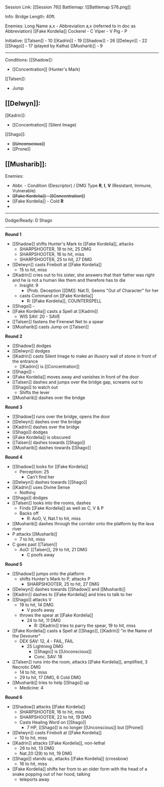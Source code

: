 Session Link:
[[Session 76]]
Battlemap:
![[Battlemap S76.png]]

Info:
Bridge Length: 40ft.

Enemies:
Long Name a,x - Abbreviation a,x (referred to in doc as Abbreviation)
[[Fake Kordelia]]
Cockerel - C
Viper - V
Pig - P

Initiative:
[[Talsen]] - 10
[[Kadrin]] - 19
[[Shadow]] - 26
[[Delwyn]] - 22
[[Shago]] - 17 (played by Katha)
[[Musharib]] - 9

---
Conditions:
[[Shadow]]:
- [[Concentration]] (Hunter's Mark)

[[Talsen]]:
- Jump

[[Delwyn]]:
- 

[[Kadrin]]:
- [[Concentration]] (Silent Image)

[[Shago]]: 
- ~~[[Unconscious]]~~
- [[Prone]]

[[Musharib]]:
- 

Enemies:
- Abbr. - Condition (Descriptor) / DMG Type __R__, __I__, __V__ (Resistant, Immune, Vulnerable)
- ~~[[Fake Kordelia]] - [[Concentration]]~~
- [[Fake Kordelia]] - Cold __R__
- 

---
Dodge/Ready:
D Shago

---
**Round 1**
- [[Shadow]] shifts Hunter's Mark to [[Fake Kordelia]], attacks
	- SHARPSHOOTER, 19 to hit, 25 DMG
	- SHARPSHOOTER, 16 to hit, miss
	- SHARPSHOOTER, 25 to hit, 27 DMG
- [[Delwyn]] casts Firebolt at [[Fake Kordelia]]
	- 15 to hit, miss
- [[Kadrin]] cries out to his sister, she answers that their father was right and he is not a human like them and therefore has to die
	- Insight: 9
		- (Prob. Deception [[DM]]: Nat.1), Seems "Out of Character" for her
	- casts Command on [[Fake Kordelia]]
		- R: [[Fake Kordelia]], COUNTERSPELL
- [[Shago]] -
- [[Fake Kordelia]] casts a Spell at [[Kadrin]]
	- WIS SAV: 20 - SAVE
- [[Talsen]] fastens the Firenewt Net to a spear
- [[Musharib]] casts Jump on [[Talsen]]

**Round 2**
- [[Shadow]] dodges
- [[Delwyn]] dodges
- [[Kadrin]] casts Silent Image to make an illusory wall of stone in front of the entrance
	- [[Kadrin]] is [[Concentration]]
- [[Shago]] - 
- [[Fake Kordelia]] moves away and vanishes in front of the door
- [[Talsen]] dashes and jumps over the bridge gap, screams out to [[Shago]] to watch out
	- Shifts the lever
- [[Musharib]] dashes over the bridge

**Round 3**
- [[Shadow]] runs over the bridge, opens the door
- [[Delwyn]] dashes over the bridge
- [[Kadrin]] dashes over the bridge
- [[Shago]] dodges
- [[Fake Kordelia]] is obscured
- [[Talsen]] dashes towards [[Shago]]
- [[Musharib]] dashes towards [[Shago]]

**Round 4**
- [[Shadow]] looks for [[Fake Kordelia]]
	- Perception: 25
		- Can't find her
- [[Delwyn]] dashes towards [[Shago]]
- [[Kadrin]] uses Divine Sense
	- Nothing
- [[Shago]] dodges
- [[Talsen]] looks into the rooms, dashes
	- Finds [[Fake Kordelia]] as well as C, V & P
	- Backs off
		- R: AoO, V, Nat.1 to hit, miss
- [[Musharib]] dashes through the corridor onto the platform by the lava river
- P attacks [[Musharib]]
	- 7 to hit, miss
- C goes past [[Talsen]]
	- AoO: [[Talsen]], 29 to hit, 21 DMG
		- C poofs away

**Round 5**
- [[Shadow]] jumps onto the platform
	- shifts Hunter's Mark to P, attacks P
		- SHARPSHOOTER, 25 to hit, 27 DMG
- [[Delwyn]] dashes towards [[Shadow]] and [[Musharib]]
- [[Kadrin]] dashes to [[Fake Kordelia]] and tries to talk to her
- [[Shago]] attacks V
	- 19 to hit, 14 DMG
		- V poofs away
	- throws the spear at [[Fake Kordelia]]
		- 24 to hit, 11 DMG
			- R: [[Kadrin]] tries to parry the spear, 19 to hit, miss
- [[Fake Kordelia]] casts a Spell at [[Shago]], [[Kadrin]] "in the Name of the Devourer"
	- DEX SAV: 12, 4 - FAIL, FAIL
		- 25 Lightning DMG
			- [[Shago]] is [[Unconscious]]
			- Conc. SAV: 18
- [[Talsen]] runs into the room, attacks [[Fake Kordelia]], amplified, 3 Necrotic DMG
	- 14 to hit, miss
	- 29 to hit, 17 DMG, 6 Cold DMG
- [[Musharib]] tries to help [[Shago]] up
	- Medicine: 4

**Round 6**
- [[Shadow]] attacks [[Fake Kordelia]]
	- SHARPSHOOTER, 16 to hit, miss
	- SHARPSHOOTER, 22 to hit, 19 DMG
	- Casts Healing Word on [[Shago]]
		- 7 HP, [[Shago]] is no longer [[Unconscious]] but [[Prone]]
- [[Delwyn]] casts Firebolt at [[Fake Kordelia]]
	- 10 to hit, miss
- [[Kadrin]] attacks [[Fake Kordelia]], non-lethal
	- 26 to hit, 13 DMG
	- Nat.20 (29) to hit, 19 DMG
- [[Shago]] stands up, attacks [[Fake Kordelia]] (crossbow)
	- 16 to hit, miss
- [[Fake Kordelia]] shifts her from to an older form with the head of a snake popping out of her hood, talking
	- teleports away